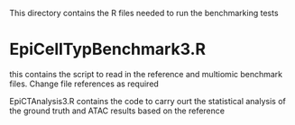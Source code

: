 This directory contains the R files needed to run the benchmarking tests

EpiCellTypBenchmark3.R 
===========================
this contains the script to read in the reference and multiomic benchmark files. Change file references as required

EpiCTAnalysis3.R contains the code to carry ourt the statistical analysis of the ground truth and ATAC results based on the reference
